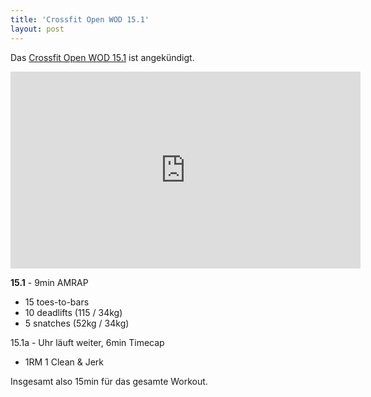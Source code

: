 ```yaml
---
title: 'Crossfit Open WOD 15.1'
layout: post
---
```


Das [Crossfit Open WOD 15.1][0] ist angekündigt.

<center><iframe width="560" height="315" src="https://www.youtube-nocookie.com/embed/0-YfYcsduHA" frameborder="0" allowfullscreen></iframe></center>

**15.1** - 9min AMRAP

* 15 toes-to-bars
* 10 deadlifts (115 / 34kg)
* 5 snatches (52kg / 34kg)

15.1a - Uhr läuft weiter, 6min Timecap

* 1RM 1 Clean & Jerk

Insgesamt also 15min für das gesamte Workout.

[0]: http://games.crossfit.com/workouts/the-open
